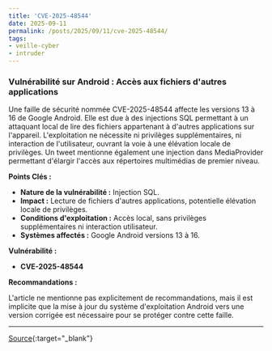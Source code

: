 ```yaml
---
title: 'CVE-2025-48544'
date: 2025-09-11
permalink: /posts/2025/09/11/cve-2025-48544/
tags:
- veille-cyber
- intruder
---
```

### Vulnérabilité sur Android : Accès aux fichiers d'autres applications

Une faille de sécurité nommée CVE-2025-48544 affecte les versions 13 à 16 de Google Android. Elle est due à des injections SQL permettant à un attaquant local de lire des fichiers appartenant à d'autres applications sur l'appareil. L'exploitation ne nécessite ni privilèges supplémentaires, ni interaction de l'utilisateur, ouvrant la voie à une élévation locale de privilèges. Un tweet mentionne également une injection dans MediaProvider permettant d'élargir l'accès aux répertoires multimédias de premier niveau.

**Points Clés :**

*   **Nature de la vulnérabilité :** Injection SQL.
*   **Impact :** Lecture de fichiers d'autres applications, potentielle élévation locale de privilèges.
*   **Conditions d'exploitation :** Accès local, sans privilèges supplémentaires ni interaction utilisateur.
*   **Systèmes affectés :** Google Android versions 13 à 16.

**Vulnérabilité :**

*   **CVE-2025-48544**

**Recommandations :**

L'article ne mentionne pas explicitement de recommandations, mais il est implicite que la mise à jour du système d'exploitation Android vers une version corrigée est nécessaire pour se protéger contre cette faille.

---
[Source](https://cvemon.intruder.io/cves/CVE-2025-48544){:target="_blank"}
